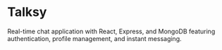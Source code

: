 # Talksy
Real-time chat application with React, Express, and MongoDB featuring authentication, profile management, and instant messaging.
